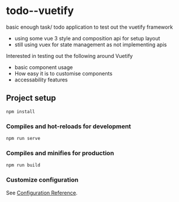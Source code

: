 # todo--vuetify

basic enough task/ todo application to test out the vuetify framework

- using some vue 3 style and composition api for setup layout
- still using vuex for state management as not implementing apis

Interested in testing out the following around Vuetify

- basic component usage
- How easy it is to customise components
- accessability features

## Project setup

```
npm install
```

### Compiles and hot-reloads for development

```
npm run serve
```

### Compiles and minifies for production

```
npm run build
```

### Customize configuration

See [Configuration Reference](https://cli.vuejs.org/config/).
